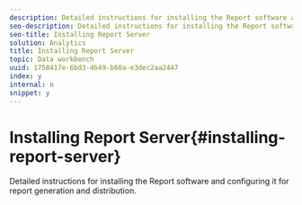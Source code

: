 ```yaml
---
description: Detailed instructions for installing the Report software and configuring it for report generation and distribution.
seo-description: Detailed instructions for installing the Report software and configuring it for report generation and distribution.
seo-title: Installing Report Server
solution: Analytics
title: Installing Report Server
topic: Data workbench
uuid: 1758417e-6bd3-4b49-b60a-e3dec2aa2447
index: y
internal: n
snippet: y
---
```


# Installing Report Server{#installing-report-server}

Detailed instructions for installing the Report software and configuring it for report generation and distribution.


